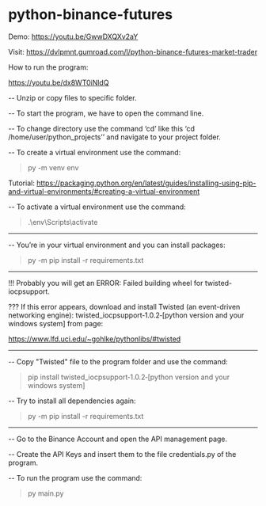 # python-binance-futures
Demo: https://youtu.be/GwwDXQXv2aY

Visit: https://dvlpmnt.gumroad.com/l/python-binance-futures-market-trader

How to run the program:

https://youtu.be/dx8WT0iNldQ

-- Unzip or copy files to specific folder.

-- To start the program, we have to open the command line.

-- To change directory use the command ‘cd’ like this ‘cd /home/user/python_projects’’ and navigate to your project folder.

-- To create a virtual environment use the command:

> py -m venv env

Tutorial: https://packaging.python.org/en/latest/guides/installing-using-pip-and-virtual-environments/#creating-a-virtual-environment

-- To activate a virtual environment use the command:

> .\env\Scripts\activate

__________________________________________________________________

-- You’re in your virtual environment and you can install packages:

> py -m pip install -r requirements.txt
__________________________________________________________________

!!!  Probably you will get an ERROR: Failed building wheel for twisted-iocpsupport.

???  If this error appears, download and install Twisted (an event-driven networking engine): twisted_iocpsupport‑1.0.2‑[python version and your windows system] from page:

https://www.lfd.uci.edu/~gohlke/pythonlibs/#twisted
__________________________________________________________________

-- Copy "Twisted" file to the program folder and use the command:

> pip install twisted_iocpsupport‑1.0.2‑[python version and your windows system]

-- Try to install all dependencies again:

> py -m pip install -r requirements.txt

__________________________________________________________________

-- Go to the Binance Account and open the API management page.

-- Create the API Keys and insert them to the file credentials.py of the program.

-- To run the program use the command:

> py main.py
